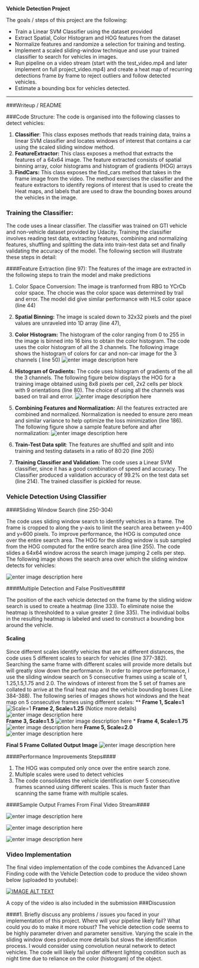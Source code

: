 **Vehicle Detection Project**

The goals / steps of this project are the following:

* Train a Linear SVM Classifier using the dataset provided
* Extract Spatial, Color Histogram and HOG features from the dataset
* Normalize features and randomize a selection for training and testing.
* Implement a scaled sliding-window technique and use your trained classifier to search for vehicles in images.
* Run pipeline on a video stream (start with the test_video.mp4 and later implement on full project_video.mp4) and create a heat map of recurring detections frame by frame to reject outliers and follow detected vehicles.
* Estimate a bounding box for vehicles detected.

---
###Writeup / README

###Code Structure:
The code is organised into the following classes to detect vehicles:
1. **Classifier**: This class exposes methods that reads training data, trains a linear SVM classifier and locates windows of interest that contains a car using the scaled sliding window method.
2. **FeatureExtractor:** This class exposes a method that extracts the features of a 64x64 image. The feature extracted consists of spatial binning array, color histograms and histogram of gradients (HOG) arrays
3. **FindCars:** This class exposes the find_cars method that takes in the frame image from the video.  The method exercises the classifier and the feature extractors to identify regions of interest that is used to create the Heat maps, and labels that are used to draw the bounding boxes around the vehicles in the image.


### Training the Classifier:

The code uses a linear classifier. The classifier was trained on GTI vehicle and non-vehicle dataset provided by Udacity.  Training the classifier involves reading test data, extracting features, combining and normalizing features, shuffling and splitting the data into train-test data set  and finally validating the accuracy of the model.  The following section will illustrate these steps in detail:

####Feature Extraction (line 97):
The features of the image are extracted in the following steps to train the model and make predictions

1. Color Space Conversion: The image is tranformed from RBG to YCrCb color space. The chocie was the color space was determined by trail and error. The model did give similar performance with HLS color space (line 44)

2. **Spatial Binning:** The image is scaled down to 32x32 pixels and the pixel values are unraveled into 1D array (line 47),

3. **Color Histogram:** The histogram of the color ranging from 0 to 255 in the image is binned into 16 bins to obtain the color histogram. The code uses the color histogram of all the 3 channels. The following image shows the histogram of colors for car and non-car image for the 3 channels ( line 50)
		![enter image description here](https://github.com/neelks72/VehicleTracking/blob/master/Color_Histogram.png?raw=true)

4. **Histogram of Gradients:** The code uses  histogram of gradients of the all the 3 channels.  The following figure below displays the HOG for a training image obtained using 8x8 pixels per cell, 2x2 cells per block with 9 orientations (line 80). The choice of using all the channels was based on trail and error. 
  ![enter image description here](https://github.com/neelks72/VehicleTracking/blob/master/V-HOG.png?raw=true)

5.  **Combining Features and Normalization:** All the features extracted are combined and normalized. Normalization is needed to ensure zero mean and similar variance to help optimize the loss minimization (line 186). The following figure show a sample feature before and after normalization: 
![enter image description here](https://github.com/neelks72/VehicleTracking/blob/master/Data_Normalization.png?raw=true)

6. **Train-Test Data split**: The features are shuffled and split and into training and testing datasets in a ratio of 80:20 (line 205)

7. **Training Classifier and Validation:** The code uses a Linear SVM classifier, since it has a good combination of speed and accuracy. The Classifier produced a validation accuracy of 99.2% on the test data set (line 214). The trained classifier is pickled for reuse.

### Vehicle Detection Using Classifier


####Sliding Window Search (line 250-304)

The code uses sliding window search to identify vehicles in a frame. The frame is cropped to along the y-axis to limit the search area between y=400 and y=600 pixels.  To improve performance, the HOG is computed once over the entire search area. The HOG for the sliding window is sub sampled from the HOG computed for the entire search area (line 255). The code slides a 64x64 window across the search image jumping 2 cells per step.  The following image shows the search area over which the sliding window detects for vehicles:

![enter image description here](https://github.com/neelks72/VehicleTracking/blob/master/Vehicle_Search_Region.png?raw=true)


####Multiple Detection and False Positives####

The position of the each vehicle detected on the frame by the sliding widow search is used to create a heatmap (line 333). To eliminate noise the heatmap is thresholded to a value greater 2 (line 335). The individual bolbs in the resulting heatmap is labeled and used to construct a bounding box around the vehicle.

#### Scaling 

Since different scales identify vehicles that are at different distances, the code uses 5 different scales to search for vehicles (line 377-382).  Searching the same frame with different scales will provide more details but will greatly slow down the performance.  In order to improve performance, I use the sliding window search on 5 consecutive frames using a scale of 1, 1.25,1.5,1.75 and 2.0. The windows of interest from the 5 set of frames are collated to arrive at the final heat map and the vehicle bounding boxes (Line 384-388). The following series of images shows hot windows and the heat map on 5 consecutive frames using different scales:
**
**Frame 1, Scale=1**
![Scale=1](https://github.com/neelks72/VehicleTracking/blob/master/Scale_10.png?raw=true)
**Frame 2, Scale=1.25** (Notice more details)
![enter image description here](https://github.com/neelks72/VehicleTracking/blob/master/Scale_125.png?raw=true)				
**Frame 3, Scale=1.5**
![enter image description here](https://github.com/neelks72/VehicleTracking/blob/master/Scale_150.png?raw=true)														*
**Frame 4, Scale=1.75**
![enter image description here](https://github.com/neelks72/VehicleTracking/blob/master/Scale_175.png?raw=true)
**Frame 5, Scale=2.0**
![enter image description here](https://github.com/neelks72/VehicleTracking/blob/master/Scale_200.png?raw=true)

**Final 5 Frame Collated Output Image**
![enter image description here](https://github.com/neelks72/VehicleTracking/blob/master/Scale_Combined.png?raw=true)

####Performance Improvements Steps####
1. The HOG was computed only once over the entire search zone.
2. Multiple scales were used to detect vehicles
3. The code consolidates the vehicle identification over 5 consecutive frames scanned using different scales. This is much faster than scanning the same frame with multiple scales.

####Sample Output Frames From Final Video Stream####

![enter image description here](https://github.com/neelks72/VehicleTracking/blob/master/out1.PNG?raw=true)

![enter image description here](https://github.com/neelks72/VehicleTracking/blob/master/out2.PNG?raw=true)

![enter image description here](https://github.com/neelks72/VehicleTracking/blob/master/out3.PNG?raw=true)

### Video Implementation
The final video implementation of the code combines the Advanced Lane Finding code with the Vehicle Detection code to produce the video shown below (uploaded to youtube): 

[![IMAGE ALT TEXT](https://github.com/neelks72/VehicleTracking/blob/master/youtube.PNG?raw=true)](https://youtu.be/r8t-45dGC-0 "Vehicle Detection")

A copy of the video is also included in the submission
###Discussion

####1. Briefly discuss any problems / issues you faced in your implementation of this project.  Where will your pipeline likely fail?  What could you do to make it more robust?
The vehicle detection code seems to be highly parameter driven and parameter sensitive. Varying the scale in the sliding window does produce more details but slows the identification process. I would consider using convolution neural network to detect vehicles. The code will likely fail under different lighting condition such as night time due to reliance on the color (histogram) of the object.
